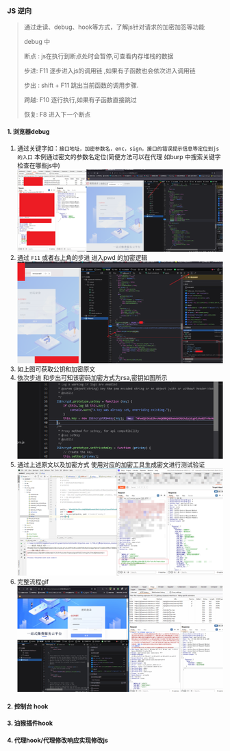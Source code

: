 ### JS 逆向
> 通过走读、debug、hook等方式，了解js针对请求的加密加签等功能
>
> debug 中 
>
> 断点 : js在执行到断点处时会暂停,可查看内存堆栈的数据
>
> 步进:  F11 逐步进入js的调用链 ,如果有子函数也会依次进入调用链 
>
> 步出 : shift + F11 跳出当前函数的调用步骤.
>
> 跨越: F10  逐行执行,如果有子函数直接跳过
>
> 恢复: F8  进入下一个断点
>
> 
#### 1. 浏览器debug
1. 通过关键字如：`接口地址，加密参数名，enc，sign，接口的错误提示信息等定位到js的入口` 本例通过密文的参数名定位(简便方法可以在代理 如burp 中搜索关键字 检查在哪些js中)
![img_1.png](img_1.png)
2. 通过 `F11`  或者右上角的步进 进入pwd 的加密逻辑
![img_5.png](img_5.png)
3. 如上图可获取公钥和加密原文
4. 依次步进 和步出可知该密码加密方式为rsa,密钥如图所示
![img.png](img.png)
5. 通过上述原文以及加密方式 使用对应的加密工具生成密文进行测试验证
![img_2.png](img_2.png)
6. 完整流程gif
![img_2.png](JSdebug.gif)
#### 2. 控制台 hook

#### 3. 油猴插件hook

#### 4. 代理hook/代理修改响应实现修改js

